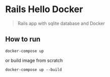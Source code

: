 # Rails Hello Docker

> Rails app with sqlite database and Docker

## How to run

```
docker-compose up
```

or build image from scratch

```
docker-compose up --build
```
